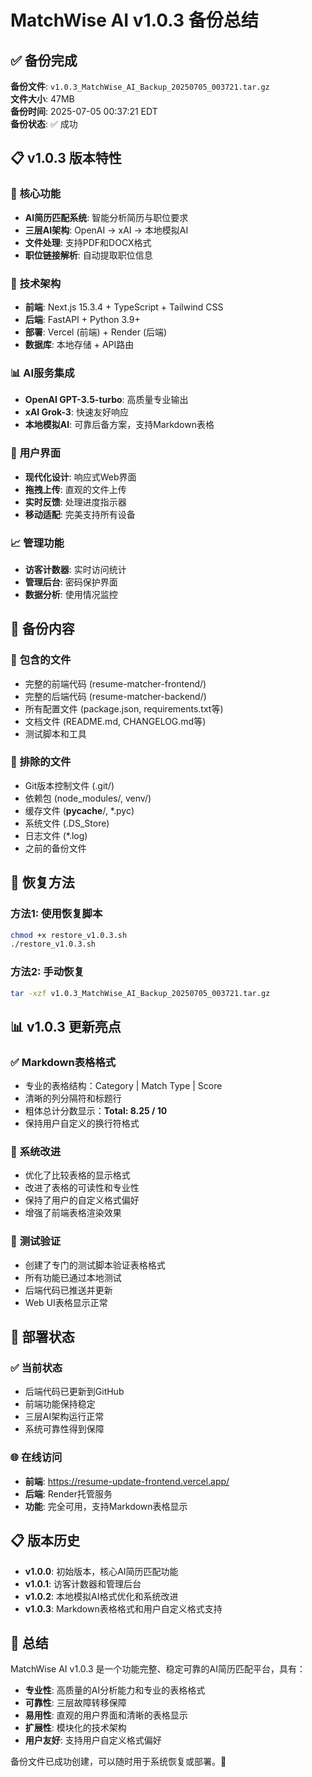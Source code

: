 # MatchWise AI v1.0.3 备份总结

## ✅ **备份完成**

**备份文件**: `v1.0.3_MatchWise_AI_Backup_20250705_003721.tar.gz`  
**文件大小**: 47MB  
**备份时间**: 2025-07-05 00:37:21 EDT  
**备份状态**: ✅ 成功

## 📋 **v1.0.3 版本特性**

### 🎯 **核心功能**
- **AI简历匹配系统**: 智能分析简历与职位要求
- **三层AI架构**: OpenAI → xAI → 本地模拟AI
- **文件处理**: 支持PDF和DOCX格式
- **职位链接解析**: 自动提取职位信息

### 🔧 **技术架构**
- **前端**: Next.js 15.3.4 + TypeScript + Tailwind CSS
- **后端**: FastAPI + Python 3.9+
- **部署**: Vercel (前端) + Render (后端)
- **数据库**: 本地存储 + API路由

### 📊 **AI服务集成**
- **OpenAI GPT-3.5-turbo**: 高质量专业输出
- **xAI Grok-3**: 快速友好响应
- **本地模拟AI**: 可靠后备方案，支持Markdown表格

### 🎨 **用户界面**
- **现代化设计**: 响应式Web界面
- **拖拽上传**: 直观的文件上传
- **实时反馈**: 处理进度指示器
- **移动适配**: 完美支持所有设备

### 📈 **管理功能**
- **访客计数器**: 实时访问统计
- **管理后台**: 密码保护界面
- **数据分析**: 使用情况监控

## 🔄 **备份内容**

### 📁 **包含的文件**
- 完整的前端代码 (resume-matcher-frontend/)
- 完整的后端代码 (resume-matcher-backend/)
- 所有配置文件 (package.json, requirements.txt等)
- 文档文件 (README.md, CHANGELOG.md等)
- 测试脚本和工具

### 🚫 **排除的文件**
- Git版本控制文件 (.git/)
- 依赖包 (node_modules/, venv/)
- 缓存文件 (__pycache__/, *.pyc)
- 系统文件 (.DS_Store)
- 日志文件 (*.log)
- 之前的备份文件

## 🚀 **恢复方法**

### 方法1: 使用恢复脚本
```bash
chmod +x restore_v1.0.3.sh
./restore_v1.0.3.sh
```

### 方法2: 手动恢复
```bash
tar -xzf v1.0.3_MatchWise_AI_Backup_20250705_003721.tar.gz
```

## 📊 **v1.0.3 更新亮点**

### ✅ **Markdown表格格式**
- 专业的表格结构：Category | Match Type | Score
- 清晰的列分隔符和标题行
- 粗体总计分数显示：**Total: 8.25 / 10**
- 保持用户自定义的换行符格式

### 🔧 **系统改进**
- 优化了比较表格的显示格式
- 改进了表格的可读性和专业性
- 保持了用户的自定义格式偏好
- 增强了前端表格渲染效果

### 🧪 **测试验证**
- 创建了专门的测试脚本验证表格格式
- 所有功能已通过本地测试
- 后端代码已推送并更新
- Web UI表格显示正常

## 🎯 **部署状态**

### ✅ **当前状态**
- 后端代码已更新到GitHub
- 前端功能保持稳定
- 三层AI架构运行正常
- 系统可靠性得到保障

### 🌐 **在线访问**
- **前端**: https://resume-update-frontend.vercel.app/
- **后端**: Render托管服务
- **功能**: 完全可用，支持Markdown表格显示

## 📋 **版本历史**

- **v1.0.0**: 初始版本，核心AI简历匹配功能
- **v1.0.1**: 访客计数器和管理后台
- **v1.0.2**: 本地模拟AI格式优化和系统改进
- **v1.0.3**: Markdown表格格式和用户自定义格式支持

## 🎉 **总结**

MatchWise AI v1.0.3 是一个功能完整、稳定可靠的AI简历匹配平台，具有：

- **专业性**: 高质量的AI分析能力和专业的表格格式
- **可靠性**: 三层故障转移保障
- **易用性**: 直观的用户界面和清晰的表格显示
- **扩展性**: 模块化的技术架构
- **用户友好**: 支持用户自定义格式偏好

备份文件已成功创建，可以随时用于系统恢复或部署。🚀 